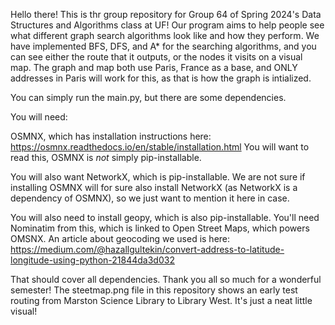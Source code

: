 Hello there! This is thr group repository for Group 64 of Spring 2024's Data Structures and Algorithms class at UF! Our program aims to help people see what different graph search algorithms look like and how they perform. We have implemented BFS, DFS, and A* for the searching algorithms, and you can see either the route that it outputs, or the nodes it visits on a visual map. The graph and map both use Paris, France as a base, and ONLY addresses in Paris will work for this, as that is how the graph is intialized.

You can simply run the main.py, but there are some dependencies.

You will need:

OSMNX, which has installation instructions here: https://osmnx.readthedocs.io/en/stable/installation.html
You will want to read this, OSMNX is _not_ simply pip-installable.

You will also want NetworkX, which is pip-installable. We are not sure if installing OSMNX will for sure also install NetworkX (as NetworkX is a dependency of OSMNX), so we just want to mention it here in case.

You will also need to install geopy, which is also pip-installable. You'll need Nominatim from this, which is linked to Open Street Maps, which powers OMSNX. An article about geocoding we used is here: https://medium.com/@hazallgultekin/convert-address-to-latitude-longitude-using-python-21844da3d032

That should cover all dependencies. Thank you all so much for a wonderful semester! The steetmap.png file in this repository shows an early test routing from Marston Science Library to Library West. It's just a neat little visual!

